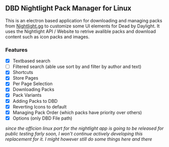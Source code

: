 ## DBD Nightlight Pack Manager for Linux
This is an electron based application for downloading and managing packs from [Nightlight.gg](https://nightlight.gg/) to customize some UI elements for Dead by Daylight.
It uses the Nightlight API / Website to retrive avalible packs and download content such as icon packs and images.

### Features
- [x] Textbased search
- [ ] Filtered search (able use sort by and filter by author and text)
- [x] Shortcuts
- [x] Store Pages
- [x] Per Page Selection
- [x] Downloading Packs
- [x] Pack Variants
- [x] Adding Packs to DBD
- [x] Reverting Icons to default
- [x] Managing Pack Order (which packs have priority over others)
- [x] Options (only DBD File path)

_since the officion linux port for the nightlight app is going to be released for public testing farly soon, I won't continue actively developing this replacement for it. I might however still do some things here and there_
